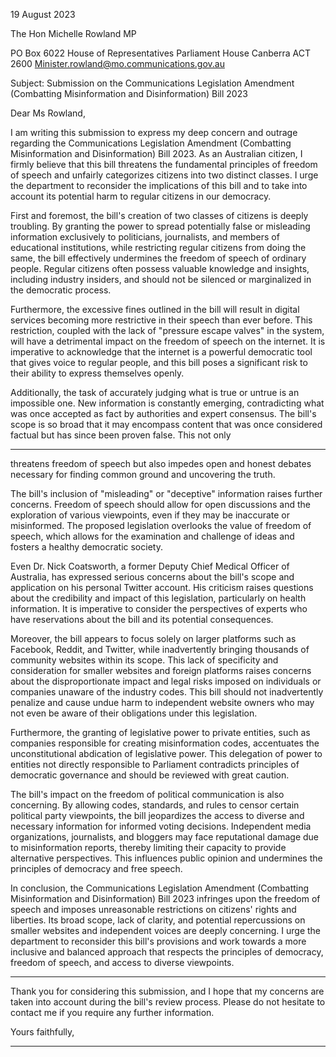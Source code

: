 19 August 2023

The Hon Michelle Rowland MP

PO Box 6022
House of Representatives
Parliament House
Canberra ACT 2600
[Minister.rowland@mo.communications.gov.au](mailto:Minister.rowland@mo.communications.gov.au)

Subject: Submission on the Communications Legislation Amendment (Combatting
Misinformation and Disinformation) Bill 2023

Dear Ms Rowland,

I am writing this submission to express my deep concern and outrage regarding the
Communications Legislation Amendment (Combatting Misinformation and
Disinformation) Bill 2023. As an Australian citizen, I firmly believe that this bill threatens
the fundamental principles of freedom of speech and unfairly categorizes citizens into
two distinct classes. I urge the department to reconsider the implications of this bill and
to take into account its potential harm to regular citizens in our democracy.

First and foremost, the bill's creation of two classes of citizens is deeply troubling. By
granting the power to spread potentially false or misleading information exclusively to
politicians, journalists, and members of educational institutions, while restricting regular
citizens from doing the same, the bill effectively undermines the freedom of speech of
ordinary people. Regular citizens often possess valuable knowledge and insights,
including industry insiders, and should not be silenced or marginalized in the democratic
process.

Furthermore, the excessive fines outlined in the bill will result in digital services
becoming more restrictive in their speech than ever before. This restriction, coupled with
the lack of "pressure escape valves" in the system, will have a detrimental impact on the
freedom of speech on the internet. It is imperative to acknowledge that the internet is a
powerful democratic tool that gives voice to regular people, and this bill poses a
significant risk to their ability to express themselves openly.

Additionally, the task of accurately judging what is true or untrue is an impossible one.
New information is constantly emerging, contradicting what was once accepted as fact
by authorities and expert consensus. The bill's scope is so broad that it may encompass
content that was once considered factual but has since been proven false. This not only


-----

threatens freedom of speech but also impedes open and honest debates necessary for
finding common ground and uncovering the truth.

The bill's inclusion of "misleading" or "deceptive" information raises further concerns.
Freedom of speech should allow for open discussions and the exploration of various
viewpoints, even if they may be inaccurate or misinformed. The proposed legislation
overlooks the value of freedom of speech, which allows for the examination and
challenge of ideas and fosters a healthy democratic society.

Even Dr. Nick Coatsworth, a former Deputy Chief Medical Officer of Australia, has
expressed serious concerns about the bill's scope and application on his personal
Twitter account. His criticism raises questions about the credibility and impact of this
legislation, particularly on health information. It is imperative to consider the
perspectives of experts who have reservations about the bill and its potential
consequences.

Moreover, the bill appears to focus solely on larger platforms such as Facebook, Reddit,
and Twitter, while inadvertently bringing thousands of community websites within its
scope. This lack of specificity and consideration for smaller websites and foreign
platforms raises concerns about the disproportionate impact and legal risks imposed on
individuals or companies unaware of the industry codes. This bill should not
inadvertently penalize and cause undue harm to independent website owners who may
not even be aware of their obligations under this legislation.

Furthermore, the granting of legislative power to private entities, such as companies
responsible for creating misinformation codes, accentuates the unconstitutional
abdication of legislative power. This delegation of power to entities not directly
responsible to Parliament contradicts principles of democratic governance and should
be reviewed with great caution.

The bill's impact on the freedom of political communication is also concerning. By
allowing codes, standards, and rules to censor certain political party viewpoints, the bill
jeopardizes the access to diverse and necessary information for informed voting
decisions. Independent media organizations, journalists, and bloggers may face
reputational damage due to misinformation reports, thereby limiting their capacity to
provide alternative perspectives. This influences public opinion and undermines the
principles of democracy and free speech.

In conclusion, the Communications Legislation Amendment (Combatting Misinformation
and Disinformation) Bill 2023 infringes upon the freedom of speech and imposes
unreasonable restrictions on citizens' rights and liberties. Its broad scope, lack of clarity,
and potential repercussions on smaller websites and independent voices are deeply
concerning. I urge the department to reconsider this bill's provisions and work towards a
more inclusive and balanced approach that respects the principles of democracy,
freedom of speech, and access to diverse viewpoints.


-----

Thank you for considering this submission, and I hope that my concerns are taken into
account during the bill's review process. Please do not hesitate to contact me if you
require any further information.

Yours faithfully,


-----

